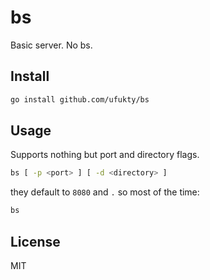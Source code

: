 # bs

Basic server. No bs.

## Install

```sh
go install github.com/ufukty/bs
```

## Usage

Supports nothing but port and directory flags.

```sh
bs [ -p <port> ] [ -d <directory> ]
```

they default to `8080` and `.` so most of the time:

```sh
bs
```

## License

MIT
